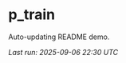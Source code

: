 # p_train

Auto-updating README demo.

<!--START_SECTION:status-->
_Last run: 2025-09-06 22:30 UTC_
<!--END_SECTION:status-->










































































































































































































































































































































































